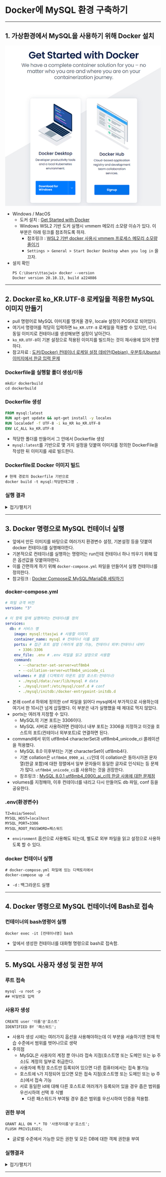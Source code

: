 # Docker에 MySQL 환경 구축하기

---

## 1. 가상환경에서 MySQL을 사용하기 위해 Docker 설치

![dockerInstall](img/dockerInstall.jpg)

- Windows / MacOS
    - 도커 설치 : [Get Started with Docker](https://www.docker.com/get-started/) 
    - Windows WSL2 기반 도커 실행시 vmmem 메모리 소모량 이슈가 있다. 이 부분은 아래 링크를 참조하도록 하자.
        - 참조링크 : [WSL2 기반 docker 사용시 vmmem 프로세스 메모리 소모량 줄이기](https://meaownworld.tistory.com/160)
        - `Settings > General > Start Docker Desktop when you log in` 을 끄자.
- 설치 확인
  ```shell
  PS C:\Users\ttasjwi> docker --version
  Docker version 20.10.13, build a224086
  ```

---

## 2. Docker로 ko_KR.UTF-8 로케일을 적용한 MySQL 이미지 만들기
- pull 명령어로 MySQL 이미지를 땡겨올 경우, locale 설정이 POSIX로 되어있다.
- 여기서 명령어를 적당히 입력하면 `ko_KR.UTF-8` 로케일을 적용할 수 있지만, 다시 동일 이미지로 컨테이너를 생성해보면 설정이 날아간다.
- `ko_KR.UTF-8`이 기본 설정으로 적용된 이미지를 빌드하는 것이 재사용에 있어 현명하다.
- 참고자료 : [도커(Docker) 컨테이너 로케일 설정 데비안(Debian), 우분투(Ubuntu) 이미지에서 한글 입력 문제](https://www.44bits.io/ko/post/setup_linux_locale_on_ubuntu_and_debian_container#%EB%93%A4%EC%96%B4%EA%B0%80%EB%A9%B0-%EC%BB%A8%ED%85%8C%EC%9D%B4%EB%84%88%EC%99%80-%EB%A6%AC%EB%88%85%EC%8A%A4-%EB%A1%9C%EC%BC%80%EC%9D%BC-%EC%84%A4%EC%A0%95)

### Dockerfile을 실행할 폴더 생성/이동
```shell
mkdir dockerbuild
cd dockerbuild
```

### Dockerfile 생성
```dockerfile
FROM mysql:latest
RUN apt-get update && apt-get install -y locales
RUN localedef -f UTF-8 -i ko_KR ko_KR.UTF-8
ENV LC_ALL ko_KR.UTF-8
```
- 적당한 폴더를 만들어서 그 안에서 Dockerfile 생성
- `mysql:latest`를 기반으로 몇 가지 설정을 덧붙여 이미지를 정의한 DockerFile을 작성한 뒤 이미지를 새로 빌드한다.

### Dockerfile로 Docker 이미지 빌드
```shell
# 현재 경로의 Dockerfile 기반으로 
docker build -t mysql:적당한태그명 .
```

### 실행 결과

<details>
<summary>접기/펼치기</summary>
<div markdown="1">

```shell
docker run -it mysql:ttasjwi bash
root@410ca2fa6632:/# locale
```
![UTF-8_MySQL_Image.jpg](img/UTF-8_MySQL_Image.jpg)

- 실제로 해당 이미지로 도커 컨테이너를 실행했을 때 locale 설정이 ko_KR.UTF-8로 된 MySQL 이미지가 빌드된 것을 확인할 수 있다.
- 해당 이미지를 기반으로 컨테이너를 실행했을 때 터미널에서 한글을 입력할 수 있다.

</div>
</details>

---

## 3. Docker 명령으로 MySQL 컨테이너 실행
- 앞에서 만든 이미지를 바탕으로 여러가지 환경변수 설정, 기본설정 등을 덧붙여 docker 컨테이너를 실행해야한다.
- 기본적으로 컨테이너를 실행하는 명령어는 run인데 컨테이너 하나 띄우기 위해 많은 옵션값을 덧붙여야한다.
- 이를 간편하게 하기 위해 `docker-compose.yml` 파일을 만들어서 실행 컨테이너를 정의한다.
- 참고링크 : [Docker Compose로 MySQL/MariaDB 세팅하기](https://int-i.github.io/sql/2020-12-31/mysql-docker-compose)

### docker-compose.yml
```yml
# 파일 규격 버전
version: "3"

# 이 항목 밑에 실행하려는 컨테이너를 정의
services:
  db: # 서비스 명
    image: mysql:ttasjwi # 사용할 이미지
    container_name: mysql # 컨테이너 이름 설정
    ports: # 접근 포트 설정 (여러개 설정 가능, 컨테이너 외부:컨테이너 내부)
      - 3306:3306
    env_file: .env # .env 파일을 읽고 설정으로 사용함
    command:
      - --character-set-server=utf8mb4
      - --collation-server=utf8mb4_unicode_ci
    volumes: # 볼륨 (디렉토리 마운트 설정 호스트:컨테이너)
      - ./mysql/data:/var/lib/mysql # data
      - ./mysql/conf:/etc/mysql/conf.d # conf
      - ./mysql/initdb:/docker-entrypoint-initdb.d

```
- 본래 conf.d 하위에 정의한 cnf 파일을 읽어다 mysql에서 부가적으로 사용하는데 여기서 한 10시간 넘게 삽질했다. 이 부분은 내가 실행했을 때 제대로 먹지 않았다.
- ports는 여러개 지정할 수 있다.
  - MySQL의 기본 포트는 3306이다.
  - MySQL 서버로 사용하려면 컨테이너 내부 포트는 3306을 지정하고 이것을 호스트의 포트(컨테이너 외부포트)로 연결하면 된다.
- command에서 위의 utf8mb4 characterSet과 utf8mb4_unicode_ci 콜레이션을 적용했다.
    - MySQL 8.0 이후부터는 기본 characterSet이 utf8mb4다.
    - 기본 collation은 `utf8mb4_0900_ai_ci`인데 이 collation은 동아시아권 문자열(한글 포함)에 대한 정렬에서 일부 문자들이 동일한 글자로 인식되는 등 문제가 많다. `utf8mb4_unicode_ci`를 사용하는 것을 권장한다.
    - 참조링크 : [MySQL 8.0.1 utf8mb4_0900_ai_ci의 한글 사용에 대한 문제점](https://rastalion.me/mysql-8-0-1-%EB%B2%84%EC%A0%84%EB%B6%80%ED%84%B0-%EC%B1%84%ED%83%9D%EB%90%9C-utf8mb4_0900_ai_ci%EC%9D%98-%ED%95%9C%EA%B8%80-%EC%82%AC%EC%9A%A9%EC%97%90-%EB%8C%80%ED%95%9C-%EB%AC%B8%EC%A0%9C%EC%A0%90/)
- volumes를 지정해야, 이후 컨테이너를 내리고 다시 만들어도 db 파일, conf 등을 공유한다. 

### .env(환경변수)
```env
TZ=Asia/Seeoul
MYSQL_HOST=localhost
MYSQL_PORT=3306
MYSQL_ROOT_PASSWORD=패스워드
```
- `environment` 옵션으로 사용해도 되는데, 별도로 외부 파일을 읽고 설정으로 사용하도록 할 수 있다.

### docker 컨테이너 실행
```shell
# docker-compose.yml 파일에 있는 디렉토리에서
docker-compose up -d
```
- `-d` : 백그라운드 실행

---

## 4. Docker 명령으로 MySQL 컨테이너에 Bash로 접속

### 컨테이너의 bash명령어 실행
```shell
docker exec -it [컨테이너명] bash
```
- 앞에서 생성한 컨테이너를 대화형 명령으로 bash로 접속함.

---

## 5. MySQL 사용자 생성 및 권한 부여

### 루트 접속
```shell
mysql -u root -p
## 비밀번호 입력
```

### 사용자 생성
```mysql
CREATE user '이름'@'호스트'
IDENTIFIED BY '패스워드';
```
- 사용자 생성 시에는 여러가지 옵션을 사용해야하는데 이 부분을 서술하기엔 현재 학습 수준에서 범위를 벗어나므로 생략
- 주의점
    - MySQL은 사용자의 계정 뿐 아니라 접속 지점(호스트명 또는 도메인 또는 ip 주소)도 계정의 일부로 취급한다.
    - 사용자에 특정 호스트만 등록되어 있으면 다른 컴퓨터에서는 접속 불가능
    - 호스트에 `%`가 지정되어 있으면 모든 접속 지점(호스트명 또는 도메인 또는 ip 주소)에서 접속 가능
    - 서로 동일한 id에 대해 다른 호스트로 여러개가 등록되어 있을 경우 좁은 범위를 우선시하여 선택 후 식별
        - 다른 패스워드가 부여될 경우 좁은 범위를 우선시하여 인증을 적용함.


### 권한 부여
```mysql
GRANT ALL ON *.* TO '사용자이름'@'호스트';
FLUSH PRIVILEGES;
```
- 글로벌 수준에서 가능한 모든 권한 및 모든 DB에 대한 객체 권한을 부여

### 실행결과
<details>
<summary>접기/펼치기</summary>
<div markdown="1">

![ROOT_LOGIN.png](img/ROOT_LOGIN.png)
![CREATE_USER.png](img/CREATE_USER.png)
![GRANT.png](img/GRANT.png)
![FLUSH_PRIVILEGES.png](img/FLUSH_PRIVILEGES.png)
- 실제 서비스에서는 비밀번호를 저렇게 짓지도 않을테고, 권한도 저렇게 다 주지는 않을 것이다.
- MySQL에 익숙하지 않은 상태에서 좀 더 친숙해지기 위해 대충 지었다.

</div>
</details>

---
